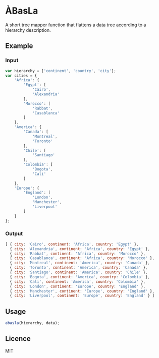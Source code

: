 # ÀBasLa

A short tree mapper function that flattens a data tree according to a hierarchy description.

## Example

### Input

```javascript
var hierarchy = ['continent', 'country', 'city'];
var cities = {
	'Africa': {
		'Egypt': [
			'Cairo',
			'Alexandria'
		],
		'Morocco': [
			'Rabbat',
			'Casablanca'
		]
	},
	'America': {
		'Canada': [
			'Montreal',
			'Toronto'
		],
		'Chile': [
			'Santiago'
		],
		'Colombia': [
			'Bogota',
			'Cali'
		]
	},
	'Europe': {
		'England': [
			'London',
			'Manchester',
			'Liverpool'
		]
	}
};
```

### Output

```javascript
[ { city: 'Cairo', continent: 'Africa', country: 'Egypt' },
  { city: 'Alexandria', continent: 'Africa', country: 'Egypt' },
  { city: 'Rabbat', continent: 'Africa', country: 'Morocco' },
  { city: 'Casablanca', continent: 'Africa', country: 'Morocco' },
  { city: 'Montreal', continent: 'America', country: 'Canada' },
  { city: 'Toronto', continent: 'America', country: 'Canada' },
  { city: 'Santiago', continent: 'America', country: 'Chile' },
  { city: 'Bogota', continent: 'America', country: 'Colombia' },
  { city: 'Cali', continent: 'America', country: 'Colombia' },
  { city: 'London', continent: 'Europe', country: 'England' },
  { city: 'Manchester', continent: 'Europe', country: 'England' },
  { city: 'Liverpool', continent: 'Europe', country: 'England' } ]
```

## Usage

```javascript
abasla(hierarchy, data);
```

## Licence

MIT
